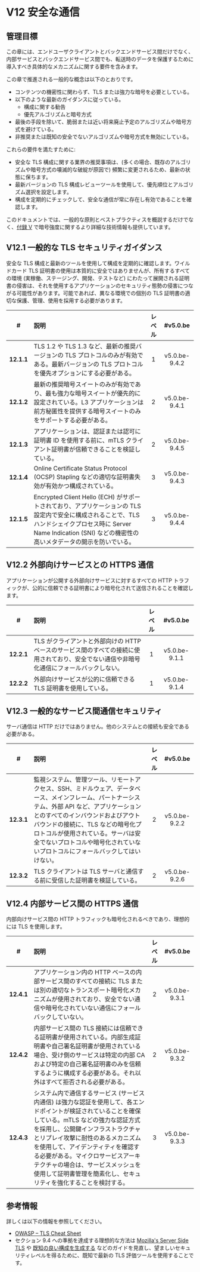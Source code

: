 # V12 安全な通信

## 管理目標

この章には、エンドユーザクライアントとバックエンドサービス間だけでなく、内部サービスとバックエンドサービス間でも、転送時のデータを保護するために導入すべき具体的なメカニズムに関する要件を含みます。

この章で推進される一般的な概念は以下のとおりです。

* コンテンツの機密性に関わらず、TLS または強力な暗号を必要としている。
* 以下のような最新のガイダンスに従っている。
    * 構成に関する勧告
    * 優先アルゴリズムと暗号方式
* 最後の手段を除いて、脆弱または近い将来廃止予定のアルゴリズムや暗号方式を避けている。
* 非推奨または既知の安全でないアルゴリズムや暗号方式を無効にしている。

これらの要件を満たすために:

* 安全な TLS 構成に関する業界の推奨事項は、(多くの場合、既存のアルゴリズムや暗号方式の壊滅的な破綻が原因で) 頻繁に変更されるため、最新の状態に保ちます。
* 最新バージョンの TLS 構成レビューツールを使用して、優先順位とアルゴリズム選択を設定します。
* 構成を定期的にチェックして、安全な通信が常に存在し有効であることを確認します。

このドキュメントでは、一般的な原則とベストプラクティスを概説するだけでなく、[付録 V](./0x97-Appendix-V_Cryptography.md) で暗号強度に関するより詳細な技術情報も提供しています。

## V12.1 一般的な TLS セキュリティガイダンス

安全な TLS 構成と最新のツールを使用して構成を定期的に確認します。ワイルドカード TLS 証明書の使用は本質的に安全ではありませんが、所有するすべての環境 (実稼働、ステージング、開発、テストなど) にわたって展開される証明書の侵害は、それを使用するアプリケーションのセキュリティ態勢の侵害につながる可能性があります。可能であれば、異なる環境での個別の TLS 証明書の適切な保護、管理、使用を採用する必要があります。

| # | 説明 | レベル | #v5.0.be |
| :---: | :--- | :---: | :---: |
| **12.1.1** | TLS 1.2 や TLS 1.3 など、最新の推奨バージョンの TLS プロトコルのみが有効である。最新バージョンの TLS プロトコルを優先オプションにする必要がある。 | 1 | v5.0.be-9.4.2 |
| **12.1.2** | 最新の推奨暗号スイートのみが有効であり、最も強力な暗号スイートが優先的に設定されている。L3 アプリケーションは前方秘匿性を提供する暗号スイートのみをサポートする必要がある。 | 2 | v5.0.be-9.4.1 |
| **12.1.3** | アプリケーションは、認証または認可に証明書 ID を使用する前に、mTLS クライアント証明書が信頼できることを検証している。 | 2 | v5.0.be-9.4.5 |
| **12.1.4** | Online Certificate Status Protocol (OCSP) Stapling などの適切な証明書失効が有効かつ構成されている。 | 3 | v5.0.be-9.4.3 |
| **12.1.5** | Encrypted Client Hello (ECH) がサポートされており、アプリケーションの TLS 設定内で安全に構成されることで、TLS ハンドシェイクプロセス時に Server Name Indication (SNI) などの機密性の高いメタデータの開示を防いでいる。 | 3 | v5.0.be-9.4.4 |

## V12.2 外部向けサービスとの HTTPS 通信

アプリケーションが公開する外部向けサービスに対するすべての HTTP トラフィックが、公的に信頼できる証明書により暗号化されて送信されることを確認します。

| # | 説明 | レベル | #v5.0.be |
| :---: | :--- | :---: | :---: |
| **12.2.1** | TLS がクライアントと外部向けの HTTP ベースのサービス間のすべての接続に使用されており、安全でない通信や非暗号化通信にフォールバックしない。 | 1 | v5.0.be-9.1.1 |
| **12.2.2** | 外部向けサービスが公的に信頼できる TLS 証明書を使用している。 | 1 | v5.0.be-9.1.4 |

## V12.3 一般的なサービス間通信セキュリティ

サーバ通信は HTTP だけではありません。他のシステムとの接続も安全である必要がある。

| # | 説明 | レベル | #v5.0.be |
| :---: | :--- | :---: | :---: |
| **12.3.1** | 監視システム、管理ツール、リモートアクセス、SSH、ミドルウェア、データベース、メインフレーム、パートナーシステム、外部 API など、アプリケーションとのすべてのインバウンドおよびアウトバウンドの接続に、TLS などの暗号化プロトコルが使用されている。サーバは安全でないプロトコルや暗号化されていないプロトコルにフォールバックしてはいけない。 | 2 | v5.0.be-9.2.2 |
| **12.3.2** | TLS クライアントは TLS サーバと通信する前に受信した証明書を検証している。 | 2 | v5.0.be-9.2.6 |

## V12.4 内部サービス間の HTTPS 通信

内部向けサービス間の HTTP トラフィックも暗号化されるべきであり、理想的には TLS を使用します。

| # | 説明 | レベル | #v5.0.be |
| :---: | :--- | :---: | :---: |
| **12.4.1** | アプリケーション内の HTTP ベースの内部サービス間のすべての接続に TLS または別の適切なトランスポート暗号化メカニズムが使用されており、安全でない通信や暗号化されていない通信にフォールバックしていない。 | 2 | v5.0.be-9.3.1 |
| **12.4.2** | 内部サービス間の TLS 接続には信頼できる証明書が使用されている。内部生成証明書や自己署名証明書が使用されている場合、受け側のサービスは特定の内部 CA および特定の自己署名証明書のみを信頼するように構成する必要がある。それ以外はすべて拒否される必要がある。 | 2 | v5.0.be-9.3.2 |
| **12.4.3** | システム内で通信するサービス (サービス内通信) は強力な認証を使用して、各エンドポイントが検証されていることを確保している。mTLS などの強力な認証方式を採用し、公開鍵インフラストラクチャとリプレイ攻撃に耐性のあるメカニズムを使用して、アイデンティティを確認する必要がある。マイクロサービスアーキテクチャの場合は、サービスメッシュを使用して証明書管理を簡素化し、セキュリティを強化することを検討する。 | 3 | v5.0.be-9.3.3 |

## 参考情報

詳しくは以下の情報を参照してください。

* [OWASP – TLS Cheat Sheet](https://cheatsheetseries.owasp.org/cheatsheets/Transport_Layer_Security_Cheat_Sheet.html)
* セクション 9.4 への準拠を達成する理想的な方法は [Mozilla's Server Side TLS](https://wiki.mozilla.org/Security/Server_Side_TLS) や [既知の良い構成を生成する](https://mozilla.github.io/server-side-tls/ssl-config-generator/) などのガイドを見直し、望ましいセキュリティレベルを得るために、既知で最新の TLS 評価ツールを使用することです。
